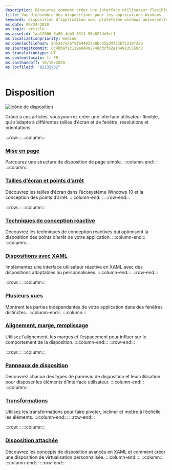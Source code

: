 ```yaml
---
description: Découvrez comment créer une interface utilisateur flexible, qui s’adapte à différentes tailles d’écran et de fenêtre, résolutions et orientations.
title: Vue d’ensemble des dispositions pour les applications Windows
keywords: disposition d’application uwp, plateforme windows universelle, conception d’application, interface
ms.date: 09/24/2020
ms.topic: article
ms.assetid: 1aa12606-8a99-4db3-8311-90e02fde9cf1
ms.localizationpriority: medium
ms.openlocfilehash: 8d5a47e5bf9f644023a0bc65ad4732b71219f28b
ms.sourcegitcommit: 0c4bbaf1c119a84002748cdcf02e1449835559c3
ms.translationtype: HT
ms.contentlocale: fr-FR
ms.lasthandoff: 10/16/2020
ms.locfileid: "92132932"
---
```

# <a name="layout"></a>Disposition

![Icône de disposition](../images/layout-2x.png)

Grâce à ces articles, vous pourrez créer une interface utilisateur flexible, qui s’adapte à différentes tailles d’écran et de fenêtre, résolutions et orientations.

:::row:::
    :::column:::
### <a name="page-layout"></a>[Mise en page](page-layout.md)
Parcourez une structure de disposition de page simple.
    :::column-end:::
    :::column:::
### <a name="screen-sizes-and-breakpoints"></a>[Tailles d’écran et points d’arrêt](screen-sizes-and-breakpoints-for-responsive-design.md)
Découvrez les tailles d’écran dans l’écosystème Windows 10 et la conception des points d’arrêt.
    :::column-end:::
:::row-end:::

:::row:::
    :::column:::
### <a name="responsive-design-techniques"></a>[Techniques de conception réactive](responsive-design.md)
Découvrez les techniques de conception réactives qui optimisent la disposition des points d’arrêt de votre application.
    :::column-end:::
    :::column:::
### <a name="layouts-with-xaml"></a>[Dispositions avec XAML](layouts-with-xaml.md)
Implémentez une interface utilisateur réactive en XAML avec des dispositions adaptables ou personnalisées.
    :::column-end:::
:::row-end:::

:::row:::
    :::column:::
### <a name="multiple-views"></a>[Plusieurs vues](show-multiple-views.md)
Montrent les parties indépendantes de votre application dans des fenêtres distinctes.
    :::column-end:::
    :::column:::
### <a name="alignment-margin-padding"></a>[Alignement, marge, remplissage](alignment-margin-padding.md)
Utilisez l’alignement, les marges et l’espacement pour influer sur le comportement de la disposition.
    :::column-end:::
:::row-end:::

:::row:::
    :::column:::
### <a name="layout-panels"></a>[Panneaux de disposition](layout-panels.md)
Découvrez chacun des types de panneau de disposition et leur utilisation pour disposer les éléments d’interface utilisateur.
    :::column-end:::
    :::column:::
### <a name="transforms"></a>[Transformations](transforms.md)
Utilisez les transformations pour faire pivoter, incliner et mettre à l’échelle les éléments.
    :::column-end:::
:::row-end:::

:::row:::
    :::column:::
### <a name="attached-layouts"></a>[Disposition attachée](attached-layouts.md)
Découvrez les concepts de disposition avancés en XAML et comment créer une disposition de virtualisation personnalisée.
    :::column-end:::
    :::column:::
    :::column-end:::
:::row-end:::
